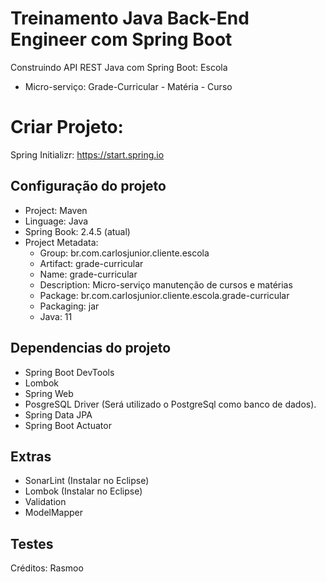 # Treinamento Java Back-End Engineer com Spring Boot

Construindo API REST Java com Spring Boot: Escola

- Micro-serviço: Grade-Curricular
					-	Matéria
					- 	Curso


# Criar Projeto:

Spring Initializr: https://start.spring.io

## Configuração do projeto
- Project: Maven
- Linguage: Java
- Spring Book: 2.4.5 (atual)
- Project Metadata:
	- Group: br.com.carlosjunior.cliente.escola
	- Artifact: grade-curricular
	- Name: grade-curricular
	- Description: Micro-serviço manutenção de cursos e matérias
	- Package: br.com.carlosjunior.cliente.escola.grade-curricular
	- Packaging: jar
	- Java: 11
	
## Dependencias do projeto
- Spring Boot DevTools
- Lombok 
- Spring Web
- PosgreSQL Driver (Será utilizado o PostgreSql como banco de dados).
- Spring Data JPA
- Spring Boot Actuator

## Extras
- SonarLint (Instalar no Eclipse)
- Lombok (Instalar no Eclipse)
- Validation
- ModelMapper


## Testes




Créditos: Rasmoo